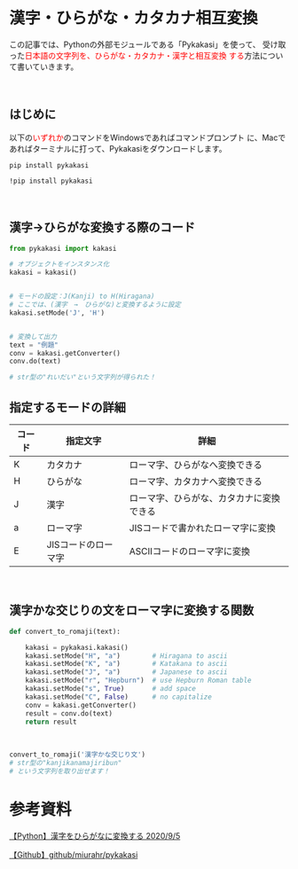# 漢字・ひらがな・カタカナ相互変換

この記事では、Pythonの外部モジュールである「Pykakasi」を使って、
受け取った<font color="Red">日本語の文字列を、ひらがな・カタカナ・漢字と相互変換
する</font>方法について書いていきます。

<br>

## はじめに
以下の<font color="Red">いずれか</font>のコマンドをWindowsであればコマンドプロンプト
に、Macであればターミナルに打って、Pykakasiをダウンロードします。

```
pip install pykakasi
```

```
!pip install pykakasi
```
<br>

## 漢字→ひらがな変換する際のコード
```py
from pykakasi import kakasi

# オブジェクトをインスタンス化
kakasi = kakasi()


# モードの設定：J(Kanji) to H(Hiragana)
# ここでは、(漢字　→　ひらがな)と変換するように設定
kakasi.setMode('J', 'H') 


# 変換して出力
text = "例題"
conv = kakasi.getConverter()
conv.do(text)  

# str型の"れいだい"という文字列が得られた！
```
## 指定するモードの詳細


|コード|指定文字|詳細|
|------|--------|---------|
|K|カタカナ|ローマ字、ひらがなへ変換できる|
|H|ひらがな|ローマ字、カタカナへ変換できる|
|J|漢字|ローマ字、ひらがな、カタカナに変換できる|
|a|ローマ字|JISコードで書かれたローマ字に変換|
|E|JISコードのローマ字|ASCIIコードのローマ字に変換|

<br>

## 漢字かな交じりの文をローマ字に変換する関数
```py
def convert_to_romaji(text):

    kakasi = pykakasi.kakasi()
    kakasi.setMode("H", "a")        # Hiragana to ascii
    kakasi.setMode("K", "a")        # Katakana to ascii
    kakasi.setMode("J", "a")        # Japanese to ascii
    kakasi.setMode("r", "Hepburn")  # use Hepburn Roman table
    kakasi.setMode("s", True)       # add space
    kakasi.setMode("C", False)      # no capitalize
    conv = kakasi.getConverter()
    result = conv.do(text)
    return result
```

<br>

```py
convert_to_romaji('漢字かな交じり文')
# str型の"kanjikanamajiribun"
# という文字列を取り出せます！
```

# 参考資料
[【Python】漢字をひらがなに変換する 2020/9/5](https://qiita.com/Qiitaman/items/d19da03d04805b92cc6c)

[【Github】github/miurahr/pykakasi ](https://github.com/miurahr/pykakasi)